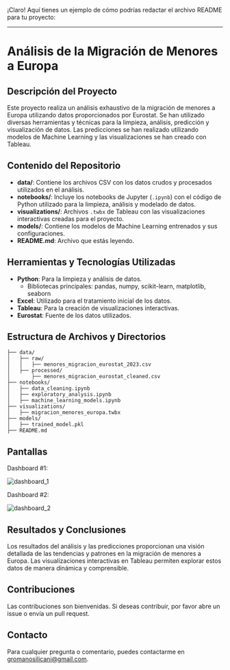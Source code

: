 ¡Claro! Aquí tienes un ejemplo de cómo podrías redactar el archivo README para tu proyecto:

---

# Análisis de la Migración de Menores a Europa

## Descripción del Proyecto

Este proyecto realiza un análisis exhaustivo de la migración de menores a Europa utilizando datos proporcionados por Eurostat. Se han utilizado diversas herramientas y técnicas para la limpieza, análisis, predicción y visualización de datos. Las predicciones se han realizado utilizando modelos de Machine Learning y las visualizaciones se han creado con Tableau.

## Contenido del Repositorio

- **data/**: Contiene los archivos CSV con los datos crudos y procesados utilizados en el análisis.
- **notebooks/**: Incluye los notebooks de Jupyter (`.ipynb`) con el código de Python utilizado para la limpieza, análisis y modelado de datos.
- **visualizations/**: Archivos `.twbx` de Tableau con las visualizaciones interactivas creadas para el proyecto.
- **models/**: Contiene los modelos de Machine Learning entrenados y sus configuraciones.
- **README.md**: Archivo que estás leyendo.

## Herramientas y Tecnologías Utilizadas

- **Python**: Para la limpieza y análisis de datos.
  - Bibliotecas principales: pandas, numpy, scikit-learn, matplotlib, seaborn
- **Excel**: Utilizado para el tratamiento inicial de los datos.
- **Tableau**: Para la creación de visualizaciones interactivas.
- **Eurostat**: Fuente de los datos utilizados.

## Estructura de Archivos y Directorios

```
├── data/
│   ├── raw/
│   │   ├── menores_migracion_eurostat_2023.csv
│   ├── processed/
│       ├── menores_migracion_eurostat_cleaned.csv
├── notebooks/
│   ├── data_cleaning.ipynb
│   ├── exploratory_analysis.ipynb
│   ├── machine_learning_models.ipynb
├── visualizations/
│   ├── migracion_menores_europa.twbx
├── models/
│   ├── trained_model.pkl
├── README.md
```

## Pantallas

Dashboard #1:

![dashboard_1](https://github.com/gianromano/children_on_migration_2022/assets/166392007/6bb23d67-377f-4809-aed2-0e277ce8bed4)

Dashboard #2:

![dashboard_2](https://github.com/gianromano/children_on_migration_2022/assets/166392007/98191a55-7ce4-49a5-9a05-1d8f45fbe78f)

## Resultados y Conclusiones

Los resultados del análisis y las predicciones proporcionan una visión detallada de las tendencias y patrones en la migración de menores a Europa. Las visualizaciones interactivas en Tableau permiten explorar estos datos de manera dinámica y comprensible.

## Contribuciones

Las contribuciones son bienvenidas. Si deseas contribuir, por favor abre un issue o envía un pull request.

## Contacto

Para cualquier pregunta o comentario, puedes contactarme en [gromanosilicani@gmail.com](mailto:gromanosilicani@gmail.com).
